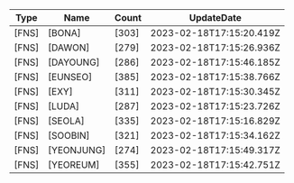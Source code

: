 | Type | Name | Count | UpdateDate |
| ---- | ---- | ----- | ---- |
|[FNS]|[BONA]|[303]|2023-02-18T17:15:20.419Z|
|[FNS]|[DAWON]|[279]|2023-02-18T17:15:26.936Z|
|[FNS]|[DAYOUNG]|[286]|2023-02-18T17:15:46.185Z|
|[FNS]|[EUNSEO]|[385]|2023-02-18T17:15:38.766Z|
|[FNS]|[EXY]|[311]|2023-02-18T17:15:30.345Z|
|[FNS]|[LUDA]|[287]|2023-02-18T17:15:23.726Z|
|[FNS]|[SEOLA]|[335]|2023-02-18T17:15:16.829Z|
|[FNS]|[SOOBIN]|[321]|2023-02-18T17:15:34.162Z|
|[FNS]|[YEONJUNG]|[274]|2023-02-18T17:15:49.317Z|
|[FNS]|[YEOREUM]|[355]|2023-02-18T17:15:42.751Z|